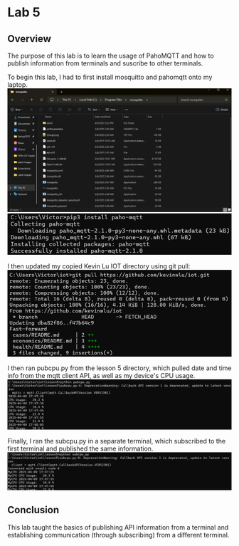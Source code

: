 # Lab 5
## Overview
The purpose of this lab is to learn the usage of PahoMQTT and how to publish information from terminals and suscribe to other terminals.

To begin this lab, I had to first install mosquitto and pahomqtt onto my laptop.
![mosq](https://github.com/VictorAfonso1208/CPE-322/blob/main/Labs/Lab5/Lab5%20Images/mosquitto%20installed.png)
![paho](https://github.com/VictorAfonso1208/CPE-322/blob/main/Labs/Lab5/Lab5%20Images/paho-mqtt%20installs.png)

I then updated my copied Kevin Lu IOT directory using git pull:
![pull](https://github.com/VictorAfonso1208/CPE-322/blob/main/Labs/Lab5/Lab5%20Images/git%20pull.png)

I then ran pubcpu.py from the lesson 5 directory, which pulled date and time info from the mqtt client API, as well as my device's CPU usage.
![pub](https://github.com/VictorAfonso1208/CPE-322/blob/main/Labs/Lab5/Lab5%20Images/pubcpu.png)

Finally, I ran the subcpu.py in a separate terminal, which subscribed to the first terminal and published the same information.
![sub](https://github.com/VictorAfonso1208/CPE-322/blob/main/Labs/Lab5/Lab5%20Images/subcpu.png)

## Conclusion
This lab taught the basics of publishing API information from a terminal and establishing communication (through subscribing) from a different terminal.
